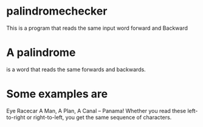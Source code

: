 # palindromechecker
This is a program that reads the same input word forward and Backward
# A palindrome
is a word that reads the same forwards and backwards. 
# Some examples are

Eye
Racecar
A Man, A Plan, A Canal – Panama!
Whether you read these left-to-right or right-to-left, you get the same sequence of characters. 
